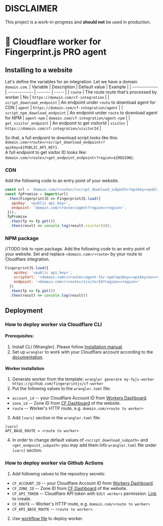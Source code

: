 # DISCLAIMER
This project is a work-in-progress and **should not** be used in production.

# 👷 Cloudflare worker for Fingerprint.js PRO agent

## Installing to a website

Let's define the variables for an integration.
Let we have a domain `domain.com`.
| Variable  | Description | Default value | Example | 
| ------------- | ------------- | ------- | ----- |
| `route`  | The route route that's processed by worker  | No | `https://domain.com/cf-integration` |
| `script_download_endpoint`  | An endpoint under `route` to download agent for CDN | `agent` | `https://domain.com/cf-integration/agent` |
| `script_npm_download_endpoint` | An endpoint under `route` to download agent for NPM | `agent-npm` | `domain.com/cf-integration/agent-npm` |
| `get_visitor_endpoint` | An endpoint to get visitorId | `visitor` | `https://domain.com/cf-integration/visitorId` |

So that, a full endpoint to download script looks like this: `domain.com/<route>/<script_download_endpoint>?apiKey=${PUBLIC_API_KEY}`. \
A full endpoint to get visitor ID looks like: `domain.com/<route>/<get_endpoint_endpoint>?region=${REGION}`.

### CDN
Add the following code to an entry point of your website.
```js
const url = `domain.com/<route>/<script_download_subpath>?apiKey=<public api_key>`
const fpPromise = import(url)
 .then(FingerprintJS => FingerprintJS.load({
   apiKey: '<public api_key>',
   endpoint: 'domain.com/<route>/agent?region=<region>',
 }));
 fpPromise
  .then(fp => fp.get())
  .then(result => console.log(result.visitorId));
```


### NPM package
//TODO link to npm package.
Add the following code to an entry point of your website.
Set <public api_key> and replace `<domain.com>/<route>` by your route to Cloudflare integration.
```js
FingerprintJS.load({
    apiKey: '<public api_key>',
    scriptUrl: '<domain.com>/<route>/agent-for-npm?apiKey=<apiKey>&v=<version>&lv=<loaderVersion>',
    endpoint: '<domain.com>/<route>/visitorId?region=<region>'
  })
  .then(fp => fp.get())
  .then(result => console.log(result))
```


## Deployment
### How to deploy worker via Cloudflare CLI
#### Prerequisites:
1. Install CLI (Wrangler). Please follow [Installation manual](https://developers.cloudflare.com/workers/cli-wrangler/install-update/).
2. Set up `wrangler` to work with your Cloudflare account according to the [documentation](https://developers.cloudflare.com/workers/cli-wrangler/authentication/).

#### Worker installation
1. Generate worker from the template: `wrangler generate my-fpjs-worker https://github.com/fingerprintjs/cf-worker`
2. Put the following values to the `wrangler.toml` file:
  * `account_id` -- your Cloudflare Account ID from [Workers Dashboard](https://dash.cloudflare.com/?to=/:account/workers).
  * `zone_id` -- Zone ID from [CF Dashboard](https://dash.cloudflare.com/?to=/:account/) of the website.
  * `route` -- Worker's HTTP route, e.g. `domain.com/<route to worker>`
3. Add `[vars]` section in the `wrangler.toml` file:
```
[vars]
API_BASE_ROUTE = <route to worker>
```
4. In order to change default values of `<script_download_subpath>` and `<get_endpoint_subpath>` you may add them info `wrangler.toml` file under `[vars]` section.

### How to deploy worker via Github Actions
1. Add following values to the repository secrets:
 * `CF_ACCOUNT_ID` -- your Cloudflare Account ID from [Workers Dashboard](https://dash.cloudflare.com/?to=/:account/workers).
 * `CF_ZONE_ID` -- Zone ID from [CF Dashboard](https://dash.cloudflare.com/?to=/:account/) of the website.
 * `CF_API_TOKEN` -- Cloudflare API token with `Edit workers` permission. [Link](https://dash.cloudflare.com/profile/api-tokens) to create.
 * `CF_ROUTE` -- Worker's HTTP route, e.g. `domain.com/<route to worker>`
 * `CF_API_BASE_ROUTE` -- `<route to worker>`.
2. Use [workflow file](.github/workflows/deploy.yml) to deploy worker.

